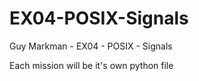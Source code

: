 # EX04-POSIX-Signals
Guy Markman - EX04 - POSIX - Signals

Each mission will be it's own python file
